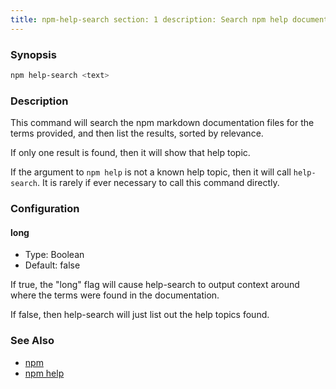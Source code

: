 ```yaml
---
title: npm-help-search section: 1 description: Search npm help documentation
---
```


### Synopsis

```bash
npm help-search <text>
```

### Description

This command will search the npm markdown documentation files for the terms provided, and then list the results, sorted
by relevance.

If only one result is found, then it will show that help topic.

If the argument to `npm help` is not a known help topic, then it will call
`help-search`. It is rarely if ever necessary to call this command directly.

### Configuration

#### long

* Type: Boolean
* Default: false

If true, the "long" flag will cause help-search to output context around where the terms were found in the
documentation.

If false, then help-search will just list out the help topics found.

### See Also

* [npm](/commands/npm)
* [npm help](/commands/npm-help)
